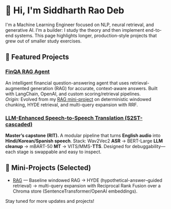 # 👋 Hi, I'm Siddharth Rao Deb

I'm a Machine Learning Engineer focused on NLP, neural retrieval, and generative AI. I’m a builder: I study the theory and then implement end-to-end systems. This page highlights longer, production-style projects that grew out of smaller study exercises.

## 🚀 Featured Projects

### [FinQA RAG Agent](https://github.com/sidrode97/finqa-rag-agent)
An intelligent financial question-answering agent that uses retrieval-augmented generation (RAG) for accurate, context-aware answers. Built with LangChain, OpenAI, and custom scoring/retrieval pipelines.  
_Origin:_ Evolved from my [RAG mini-project](https://github.com/sidrode97/RAG) on deterministic windowed chunking, HYDE retrieval, and multi-query expansion with RRF.

### [LLM-Enhanced Speech-to-Speech Translation (S2ST-cascaded)](https://github.com/sidrode97/S2ST-cascaded)
**Master’s capstone (RIT).** A modular pipeline that turns **English audio** into **Hindi/Korean/Spanish speech**. Stack: Wav2Vec2 **ASR** → BERT-Large **LLM cleanup** → mBART-50 **MT** → VITS/MMS-**TTS**. Designed for debuggability—each stage is swappable and easy to inspect.

## 🧩 Mini-Projects (Selected)

- [RAG](https://github.com/sidrode97/RAG) — Baseline windowed RAG → HYDE (hypothetical-answer–guided retrieval) → multi-query expansion with Reciprocal Rank Fusion over a Chroma store (SentenceTransformer/OpenAI embeddings).

Stay tuned for more updates and projects!
